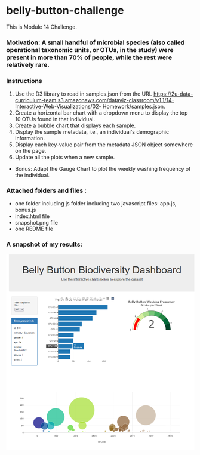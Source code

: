 # belly-button-challenge
This is Module 14 Challenge. 

### Motivation: A small handful of microbial species (also called operational taxonomic units, or OTUs, in the study) were present in more than 70% of people, while the rest were relatively rare.
### Instructions
1. Use the D3 library to read in samples.json from the URL https://2u-data-curriculum-team.s3.amazonaws.com/dataviz-classroom/v1.1/14-Interactive-Web-Visualizations/02-
Homework/samples.json.
2. Create a horizontal bar chart with a dropdown menu to display the top 10 OTUs found in that individual.
3. Create a bubble chart that displays each sample.
4. Display the sample metadata, i.e., an individual's demographic information.
5. Display each key-value pair from the metadata JSON object somewhere on the page.
6. Update all the plots when a new sample.
* Bonus: Adapt the Gauge Chart to plot the weekly washing frequency of the individual.
  
### Attached folders and files :
* one folder including js folder including two javascript files: app.js, bonus.js
* index.html file
* snapshot.png file
* one REDME file
  
### A snapshot of my results:
![alt text](snapshot.png)
  

